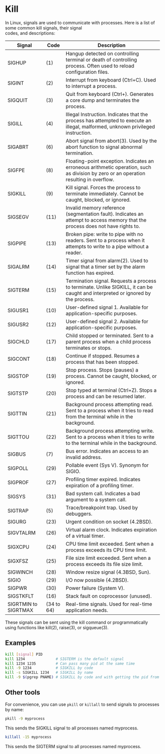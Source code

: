 # Kill

In Linux, signals are used to communicate with processes. Here is a list of some common kill signals, their signal  
codes, and descriptions:

| Signal               | Code       | Description                                                                                                                            |
| -------------------- | ---------- | -------------------------------------------------------------------------------------------------------------------------------------- |
| SIGHUP               | (1)        | Hangup detected on controlling terminal or death of controlling process. Often used to reload configuration files.                     |
| SIGINT               | (2)        | Interrupt from keyboard (Ctrl+C). Used to interrupt a process.                                                                         |
| SIGQUIT              | (3)        | Quit from keyboard (Ctrl+). Generates a core dump and terminates the process.                                                          |
| SIGILL               | (4)        | Illegal Instruction. Indicates that the process has attempted to execute an illegal, malformed, unknown privileged instruction.        |
| SIGABRT              | (6)        | Abort signal from abort(3). Used by the abort function to signal abnormal termination.                                                 |
| SIGFPE               | (8)        | Floating-point exception. Indicates an erroneous arithmetic operation, such as division by zero or an operation resulting in overflow. |
| SIGKILL              | (9)        | Kill signal. Forces the process to terminate immediately. Cannot be caught, blocked, or ignored.                                       |
| SIGSEGV              | (11)       | Invalid memory reference (segmentation fault). Indicates an attempt to access memory that the process does not have rights to.         |
| SIGPIPE              | (13)       | Broken pipe: write to pipe with no readers. Sent to a process when it attempts to write to a pipe without a reader.                    |
| SIGALRM              | (14)       | Timer signal from alarm(2). Used to signal that a timer set by the alarm function has expired.                                         |
| SIGTERM              | (15)       | Termination signal. Requests a process to terminate. Unlike SIGKILL, it can be caught and interpreted or ignored by the process.       |
| SIGUSR1              | (10)       | User-defined signal 1. Available for application-specific purposes.                                                                    |
| SIGUSR2              | (12)       | User-defined signal 2. Available for application-specific purposes.                                                                    |
| SIGCHLD              | (17)       | Child stopped or terminated. Sent to a parent process when a child process terminates or stops.                                        |
| SIGCONT              | (18)       | Continue if stopped. Resumes a process that has been stopped.                                                                          |
| SIGSTOP              | (19)       | Stop process. Stops (pauses) a process. Cannot be caught, blocked, or ignored.                                                         |
| SIGTSTP              | (20)       | Stop typed at terminal (Ctrl+Z). Stops a process and can be resumed later.                                                             |
| SIGTTIN              | (21)       | Background process attempting read. Sent to a process when it tries to read from the terminal while in the background.                 |
| SIGTTOU              | (22)       | Background process attempting write. Sent to a process when it tries to write to the terminal while in the background.                 |
| SIGBUS               | (7)        | Bus error. Indicates an access to an invalid address.                                                                                  |
| SIGPOLL              | (29)       | Pollable event (Sys V). Synonym for SIGIO.                                                                                             |
| SIGPROF              | (27)       | Profiling timer expired. Indicates expiration of a profiling timer.                                                                    |
| SIGSYS               | (31)       | Bad system call. Indicates a bad argument to a system call.                                                                            |
| SIGTRAP              | (5)        | Trace/breakpoint trap. Used by debuggers.                                                                                              |
| SIGURG               | (23)       | Urgent condition on socket (4.2BSD).                                                                                                   |
| SIGVTALRM            | (26)       | Virtual alarm clock. Indicates expiration of a virtual timer.                                                                          |
| SIGXCPU              | (24)       | CPU time limit exceeded. Sent when a process exceeds its CPU time limit.                                                               |
| SIGXFSZ              | (25)       | File size limit exceeded. Sent when a process exceeds its file size limit.                                                             |
| SIGWINCH             | (28)       | Window resize signal (4.3BSD, Sun).                                                                                                    |
| SIGIO                | (29)       | I/O now possible (4.2BSD).                                                                                                             |
| SIGPWR               | (30)       | Power failure (System V).                                                                                                              |
| SIGSTKFLT            | (16)       | Stack fault on coprocessor (unused).                                                                                                   |
| SIGRTMIN to SIGRTMAX | (34 to 64) | Real-time signals. Used for real-time application needs.                                                                               |

These signals can be sent using the kill command or programmatically using functions like kill(2), raise(3), or sigqueue(3).

## Examples

```bash
kill [signal] PID
kill 1234              # SIGTERM is the default signal
kill 1234 1235         # Can pass many pid at the same time
kill -9 1234           # SIGKILL by code
kill -s SIGKILL 1234   # SIGKILL by name
kill -9 $(pgrep PNAME) # SIGKILL by code and with getting the pid from process name
```

## Other tools

For convenience, you can use `pkill` or `killall` to send signals to processes by name:

```bash
pkill -9 myprocess
```

This sends the SIGKILL signal to all processes named myprocess.

```bash
killall -15 myprocess
```

This sends the SIGTERM signal to all processes named myprocess.
